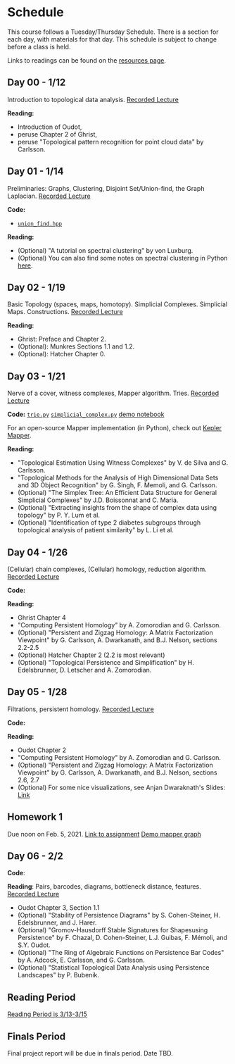 # Schedule

This course follows a Tuesday/Thursday Schedule.  There is a section for each day, with materials for that day.  This schedule is subject to change before a class is held.

Links to readings can be found on the [resources page](resources.md).

## Day 00 - 1/12

Introduction to topological data analysis.  [Recorded Lecture](https://uchicago.zoom.us/rec/share/w4WMi_dlxqB7C5nfz1pYgEEyBZh0pcrzXUUENLXVfHqD-HB44ecci0sA-YToOmiD.vTGMYldNFJT6VOcl)

__Reading:__
* Introduction of Oudot,
* peruse Chapter 2 of Ghrist,
* peruse "Topological pattern recognition for point cloud data" by Carlsson.

## Day 01 - 1/14

Preliminaries: Graphs, Clustering, Disjoint Set/Union-find, the Graph Laplacian.  [Recorded Lecture](https://uchicago.zoom.us/rec/share/k_nuilYG5XrCMhX-MZjfvJGbg6fRVjIhlwRetZLMDTUzB0XvRjcm4YWD50Mcwbny.PvsSiwIc-iQoLrOU?startTime=1610656367000)

__Code:__
* [`union_find.hpp`](https://github.com/stat37411/tda/blob/main/include/union_find.hpp)

__Reading:__
* (Optional) "A tutorial on spectral clustering" by von Luxburg.
* (Optional) You can also find some notes on spectral clustering in Python [here](https://caam37830.github.io/book/05_graphs/spectral.html).

## Day 02 - 1/19

Basic Topology (spaces, maps, homotopy).  Simplicial Complexes.  Simplicial Maps.  Constructions. [Recorded Lecture](https://uchicago.zoom.us/rec/share/VvVcgh7o9TDx7i2h6FCFi56dWnZy0Exq6OACFvEV2N_3NcVDNfLlZZrvGA3CTHGQ.dPCal4NBqzvTsp3o)

__Reading:__
* Ghrist: Preface and Chapter 2.
* (Optional): Munkres Sections 1.1 and 1.2.
* (Optional): Hatcher Chapter 0.


## Day 03 - 1/21

Nerve of a cover, witness complexes, Mapper algorithm. Tries.  [Recorded Lecture](https://uchicago.zoom.us/rec/share/czlhI9x7l0f9AlQhlEgaINyKBY6YD_qHGehce-plbK3UaMSqplaCLc6l0quvuyRy.-ZvI3JcBzgPo4gSI)

__Code:__ [`trie.py`](https://github.com/stat37411/tda/blob/main/tda/trie.py)  [`simplicial_complex.py`](https://github.com/stat37411/tda/blob/main/tda/simplicial_complex.py)  [demo notebook](https://github.com/stat37411/tda/blob/main/ipynb/simplex.ipynb)

For an open-source Mapper implementation (in Python), check out [Kepler Mapper](https://kepler-mapper.scikit-tda.org/en/latest/).

__Reading:__
* "Topological Estimation Using Witness Complexes" by V. de Silva and G. Carlsson.
* "Topological Methods for the Analysis of High Dimensional Data Sets and 3D Object Recognition" by G. Singh, F. Memoli, and G. Carlsson.
* (Optional) "The Simplex Tree: An Efficient Data Structure for General Simplicial Complexes" by J.D. Boissonnat and C. Maria.
* (Optional) "Extracting insights from the shape of complex data using topology" by P. Y. Lum et al.
* (Optional) "Identification of type 2 diabetes subgroups through topological analysis of patient similarity" by L. Li et al.

## Day 04 - 1/26

(Cellular) chain complexes, (Cellular) homology, reduction algorithm.  [Recorded Lecture](https://uchicago.zoom.us/rec/share/uZOra3c8RTQWEvkAq1F_LwM0DPj7lkpo1aNqVvKEfhTRujlPQlLZaodAFfuAi2k7.ZtFvpOW4cuttUFpb?startTime=1611693061000)

__Code:__

__Reading:__
* Ghrist Chapter 4
* "Computing Persistent Homology" by A. Zomorodian and G. Carlsson.
* (Optional) "Persistent and Zigzag Homology: A Matrix Factorization Viewpoint" by G. Carlsson, A. Dwarkanath, and B.J. Nelson, sections 2.2-2.5
* (Optional) Hatcher Chapter 2 (2.2 is most relevant)
* (Optional) "Topological Persistence and Simplification" by H. Edelsbrunner, D. Letscher and A. Zomorodian.


## Day 05 - 1/28

Filtrations, persistent homology. [Recorded Lecture](https://uchicago.zoom.us/rec/share/P9LrbpHyZd2QbIDQBQCR7TIncsmbbC_aIakHtN00mx7ucEddpzQRLQ5fwEPz3mpI.6S0jrVUHU6qgrXNQ?startTime=1611866220000)

__Code:__

__Reading:__
* Oudot Chapter 2
* "Computing Persistent Homology" by A. Zomorodian and G. Carlsson.
* (Optional) "Persistent and Zigzag Homology: A Matrix Factorization Viewpoint" by G. Carlsson, A. Dwarkanath, and B.J. Nelson, sections 2.6, 2.7
* (Optional) For some nice visualizations, see Anjan Dwaraknath's Slides: [Link](https://anjandn.github.io/quivertalkslides/)


## Homework 1

Due noon on Feb. 5, 2021.
[Link to assignment](homework/Homework_1.pdf)  [Demo mapper graph](extras/chemdiab_keplermapper_output.html)

## Day 06 - 2/2

__Code__:

__Reading__:
Pairs, barcodes, diagrams, bottleneck distance, features.  [Recorded Lecture](https://uchicago.zoom.us/rec/share/TTpfIhLRMsulKsVqKU-2oWUrL565aZFPu0TZVoH8hJv33tArsVi5lfqqpcLfCWBI.1WLf0xDjPHBuYFda?startTime=1612298099000)

* Oudot Chapter 3, Section 1.1
* (Optional) "Stability of Persistence Diagrams" by  S. Cohen-Steiner, H. Edelsbrunner, and J. Harer.
* (Optional) "Gromov-Hausdorff Stable Signatures for Shapesusing Persistence" by F. Chazal, D. Cohen-Steiner, L.J. Guibas, F. Mémoli, and S.Y. Oudot.
* (Optional) "The Ring of Algebraic Functions on Persistence Bar Codes" by A. Adcock, E. Carlsson, and G. Carlsson.
* (Optional) "Statistical Topological Data Analysis using Persistence Landscapes" by P. Bubenik.


## Reading Period

[Reading Period is 3/13-3/15](https://www.uchicago.edu/academics/calendar/)

## Finals Period

Final project report will be due in finals period.  Date TBD.

